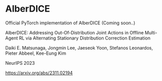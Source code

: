 # AlberDICE
Official PyTorch implementation of AlberDICE (Coming soon..)

AlberDICE: Addressing Out-Of-Distribution Joint Actions in Offline Multi-Agent RL via Alternating Stationary Distribution Correction Estimation

Daiki E. Matsunaga, Jongmin Lee, Jaeseok Yoon, Stefanos Leonardos, Pieter Abbeel, Kee-Eung Kim 

NeurIPS 2023

https://arxiv.org/abs/2311.02194

